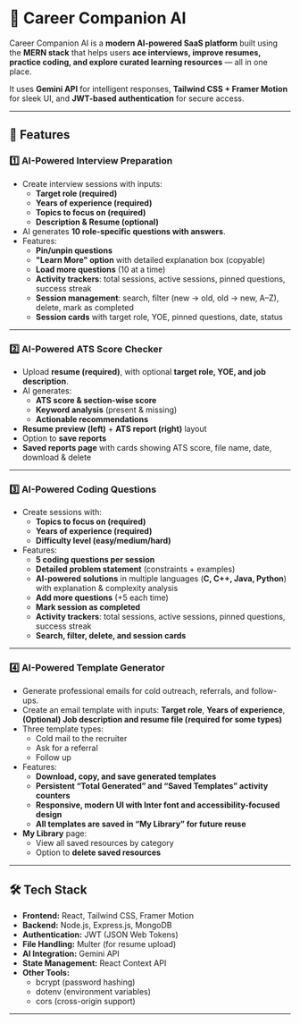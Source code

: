 # 💼 Career Companion AI

Career Companion AI is a **modern AI-powered SaaS platform** built using the **MERN stack** that helps users **ace interviews, improve resumes, practice coding, and explore curated learning resources** — all in one place.  

It uses **Gemini API** for intelligent responses, **Tailwind CSS + Framer Motion** for sleek UI, and **JWT-based authentication** for secure access.  

---

## 🚀 Features

### 1️⃣ AI-Powered Interview Preparation
- Create interview sessions with inputs:  
  - **Target role (required)**  
  - **Years of experience (required)**  
  - **Topics to focus on (required)**  
  - **Description & Resume (optional)**  
- AI generates **10 role-specific questions with answers**.  
- Features:  
  - **Pin/unpin questions**  
  - **"Learn More" option** with detailed explanation box (copyable)  
  - **Load more questions** (10 at a time)  
  - **Activity trackers**: total sessions, active sessions, pinned questions, success streak  
  - **Session management**: search, filter (new → old, old → new, A–Z), delete, mark as completed  
  - **Session cards** with target role, YOE, pinned questions, date, status  

---

### 2️⃣ AI-Powered ATS Score Checker
- Upload **resume (required)**, with optional **target role, YOE, and job description**.  
- AI generates:  
  - **ATS score & section-wise score**  
  - **Keyword analysis** (present & missing)  
  - **Actionable recommendations**  
- **Resume preview (left)** + **ATS report (right)** layout  
- Option to **save reports**  
- **Saved reports page** with cards showing ATS score, file name, date, download & delete  

---

### 3️⃣ AI-Powered Coding Questions
- Create sessions with:  
  - **Topics to focus on (required)**  
  - **Years of experience (required)**  
  - **Difficulty level (easy/medium/hard)**  
- Features:  
  - **5 coding questions per session**  
  - **Detailed problem statement** (constraints + examples)  
  - **AI-powered solutions** in multiple languages (**C, C++, Java, Python**) with explanation & complexity analysis  
  - **Add more questions** (+5 each time)  
  - **Mark session as completed**  
  - **Activity trackers**: total sessions, active sessions, pinned questions, success streak  
  - **Search, filter, delete, and session cards**  

---

### 4️⃣ AI-Powered Template Generator
- Generate professional emails for cold outreach, referrals, and follow-ups.
- Create an email template with inputs: **Target role**, **Years of experience**, **(Optional) Job description and resume file (required for some types)**
- Three template types:
  - Cold mail to the recruiter  
  - Ask for a referral
  - Follow up
- Features:  
  - **Download, copy, and save generated templates**  
  - **Persistent “Total Generated” and “Saved Templates” activity counters**  
  - **Responsive, modern UI with Inter font and accessibility-focused design**  
  - **All templates are saved in “My Library” for future reuse**  
- **My Library** page:  
  - View all saved resources by category  
  - Option to **delete saved resources**  

---

## 🛠️ Tech Stack

- **Frontend:** React, Tailwind CSS, Framer Motion  
- **Backend:** Node.js, Express.js, MongoDB  
- **Authentication:** JWT (JSON Web Tokens)  
- **File Handling:** Multer (for resume upload)  
- **AI Integration:** Gemini API  
- **State Management:** React Context API  
- **Other Tools:**  
  - bcrypt (password hashing)  
  - dotenv (environment variables)  
  - cors (cross-origin support)  

---

